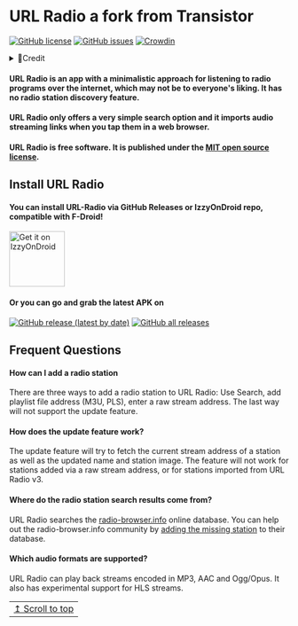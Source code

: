 # URL Radio a fork from Transistor
[![GitHub license](https://img.shields.io/github/license/jamal2362/URL-Radio)](https://github.com/jamal2362/URL-Radio/blob/master/LICENSE.md) [![GitHub issues](https://img.shields.io/github/issues/jamal2362/URL-Radio)](https://github.com/jamal2362/URL-Radio/issues) [![Crowdin](https://badges.crowdin.net/url-radio/localized.svg)](https://crowdin.com/project/url-radio)


<details>
<summary>📜️Credit</summary>
<sub>Base app from [y20k](https://codeberg.org/y20k/transistor)</sub>
</details>


#### URL Radio is an app with a minimalistic approach for listening to radio programs over the internet, which may not be to everyone's liking. It has no radio station discovery feature.
#### URL Radio only offers a very simple search option and it imports audio streaming links when you tap them in a web browser.
#### URL Radio is free software. It is published under the [MIT open source license](https://opensource.org/licenses/MIT).


## Install URL Radio
#### You can install URL-Radio via GitHub Releases or IzzyOnDroid repo, compatible with F-Droid!
[<img src="https://gitlab.com/IzzyOnDroid/repo/-/raw/master/assets/IzzyOnDroid.png"
     alt="Get it on IzzyOnDroid"
     height="100">](https://apt.izzysoft.de/fdroid/index/apk/com.jamal2367.urlradio)

#### Or you can go and grab the latest APK on
[![GitHub release (latest by date)](https://img.shields.io/github/v/release/jamal2362/URL-Radio)](https://github.com/jamal2362/URL-Radio/releases/latest) [![GitHub all releases](https://img.shields.io/github/downloads/jamal2362/URL-Radio/total)](https://github.com/jamal2362/URL-Radio/releases/latest)


## Frequent Questions
#### How can I add a radio station
There are three ways to add a radio station to URL Radio: Use Search, add playlist file address (M3U, PLS), enter a raw stream address. The last way will not support the update feature.

#### How does the update feature work?
The update feature will try to fetch the current stream address of a station as well as the updated name and station image. The feature will not work for stations added via a raw stream address, or for stations imported from URL Radio v3.

#### Where do the radio station search results come from?
URL Radio searches the [radio-browser.info](http://www.radio-browser.info/) online database. You can help out the radio-browser.info community by [adding the missing station](http://www.radio-browser.info/gui/#!/add) to their database.

#### Which audio formats are supported?
URL Radio can play back streams encoded in MP3, AAC and Ogg/Opus. It also has experimental support for HLS streams.

<div align="right">
<table><td>
<a href="#start-of-content">↥ Scroll to top</a>
</td></table>
</div>
